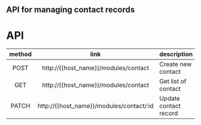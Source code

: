 ## API for managing contact records


# API
| method | link | description |
| :-: |:-:|:-|
| POST  | http://{{host_name}}/modules/contact | Create new contact |
| GET   | http://{{host_name}}/modules/contact        |   Get list of contact |
| PATCH | http://{{host_name}}/modules/contact/:id        |    Update contact record |